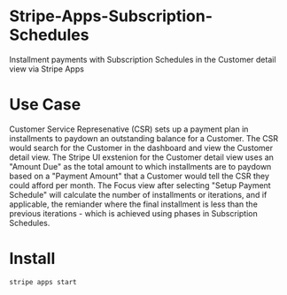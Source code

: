# Stripe-Apps-Subscription-Schedules
Installment payments with Subscription Schedules in the Customer detail view via Stripe Apps

# Use Case
Customer Service Represenative (CSR) sets up a payment plan in installments to paydown an outstanding balance for a Customer. The CSR would search for the Customer in the dashboard and view the Customer detail view. 
The Stripe UI exstenion for the Customer detail view uses an "Amount Due" as the total amount to which installments are to paydown based on a "Payment Amount" that a Customer would tell the CSR they could afford per month. 
The Focus view after selecting "Setup Payment Schedule" will calculate the number of installments or iterations, and if applicable, the remiander where the final installment is less than the previous iterations - which is achieved using phases in Subscription Schedules. 

# Install
`stripe apps start`
